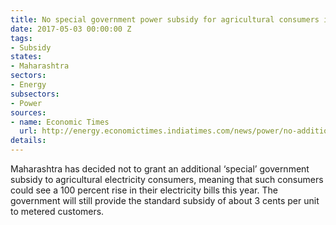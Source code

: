 ```yaml
---
title: No special government power subsidy for agricultural consumers in Maharashtra
date: 2017-05-03 00:00:00 Z
tags:
- Subsidy
states:
- Maharashtra
sectors:
- Energy
subsectors:
- Power
sources:
- name: Economic Times
  url: http://energy.economictimes.indiatimes.com/news/power/no-additional-subsidy-agri-power-tariff-set-to-zoom-in-maharashtra/58353288
details: 
---
```


Maharashtra has decided not to grant an additional ‘special’ government subsidy to agricultural electricity consumers, meaning that such consumers could see a 100 percent rise in their electricity bills this year. The government will still provide the standard subsidy of about 3 cents per unit to metered customers.
